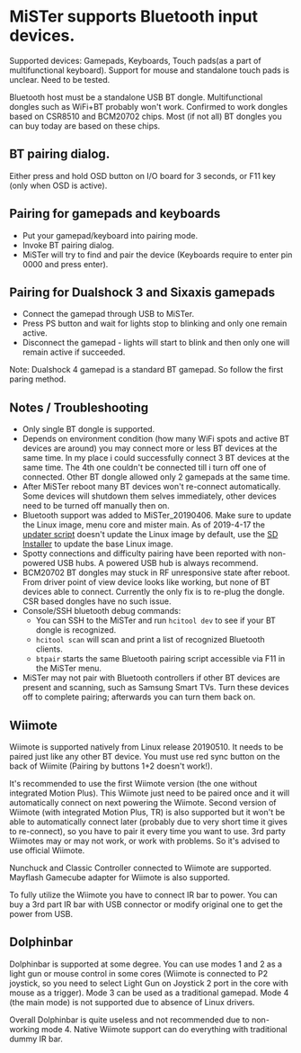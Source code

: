 # MiSTer supports Bluetooth input devices.

Supported devices: Gamepads, Keyboards, Touch pads(as a part of multifunctional keyboard). Support for mouse and standalone touch pads is unclear. Need to be tested.

Bluetooth host must be a standalone USB BT dongle. Multifunctional dongles such as WiFi+BT probably won't work. Confirmed to work dongles based on CSR8510 and BCM20702 chips. Most (if not all) BT dongles you can buy today are based on these chips.

## BT pairing dialog.
Either press and hold OSD button on I/O board for 3 seconds, or F11 key (only when OSD is active).

## Pairing for gamepads and keyboards
* Put your gamepad/keyboard into pairing mode.
* Invoke BT pairing dialog.
* MiSTer will try to find and pair the device (Keyboards require to enter pin 0000 and press enter).

## Pairing for Dualshock 3 and Sixaxis gamepads
* Connect the gamepad through USB to MiSTer.
* Press PS button and wait for lights stop to blinking and only one remain active.
* Disconnect the gamepad - lights will start to blink and then only one will remain active if succeeded.

Note: Dualshock 4 gamepad is a standard BT gamepad. So follow the first paring method.

## Notes / Troubleshooting
- Only single BT dongle is supported.
- Depends on environment condition (how many WiFi spots and active BT devices are around) you may connect more or less BT devices at the same time. In my place i could successfully connect 3 BT devices at the same time. The 4th one couldn't be connected till i turn off one of connected. Other BT dongle allowed only 2 gamepads at the same time.
- After MiSTer reboot many BT devices won't re-connect automatically. Some devices will shutdown them selves immediately, other devices need to be turned off manually then on.
- Bluetooth support was added to MiSTer_20190406. Make sure to update the Linux image, menu core and mister main. As of 2019-4-17 the [updater script](https://github.com/MiSTer-devel/Updater_script_MiSTer) doesn't update the Linux image by default, use the [SD Installer](https://github.com/MiSTer-devel/SD-Installer-Win64_MiSTer) to update the base Linux image.
- Spotty connections and difficulty pairing have been reported with non-powered USB hubs. A powered USB hub is always recommend.
- BCM20702 BT dongles may stuck in RF unresponsive state after reboot. From driver point of view device looks like working, but none of BT devices able to connect. Currently the only fix is to re-plug the dongle. CSR based dongles have no such issue.
- Console/SSH bluetooth debug commands:
    - You can SSH to the MiSTer and run `hcitool dev` to see if your BT dongle is recognized.
    - `hcitool scan` will scan and print a list of recognized Bluetooth clients.
    - `btpair` starts the same Bluetooth pairing script accessible via F11 in the MiSTer menu.
- MiSTer may not pair with Bluetooth controllers if other BT devices are present and scanning, such as Samsung Smart TVs. Turn these devices off to complete pairing; afterwards you can turn them back on.

## Wiimote
Wiimote is supported natively from Linux release 20190510. It needs to be paired just like any other BT device. You must use red sync button on the back of Wiimite (Pairing by buttons 1+2 doesn't work!). 

It's recommended to use the first Wiimote version (the one without integrated Motion Plus). This Wiimote just need to be paired once and it will automatically connect on next powering the Wiimote. Second version of Wiimote (with integrated Motion Plus, TR) is also supported but it won't be able to automatically connect later (probably due to very short time it gives to re-connect), so you have to pair it every time you want to use. 3rd party Wiimotes may or may not work, or work with problems. So it's advised to use official Wiimote.

Nunchuck and Classic Controller connected to Wiimote are supported. Mayflash Gamecube adapter for Wiimote is also supported.

To fully utilize the Wiimote you have to connect IR bar to power. You can buy a 3rd part IR bar with USB connector or modify original one to get the power from USB.

## Dolphinbar
Dolphinbar is supported at some degree. You can use modes 1 and 2 as a light gun or mouse control in some cores (Wiimote is connected to P2 joystick, so you need to select Light Gun on Joystick 2 port in the core with mouse as a trigger).  Mode 3 can be used as a traditional gamepad. Mode 4 (the main mode) is not supported due to absence of Linux drivers.

Overall Dolphinbar is quite useless and not recommended due to non-working mode 4. Native Wiimote support can do everything with traditional dummy IR bar.